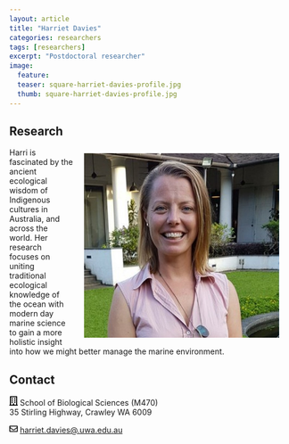 ```yaml
---
layout: article
title: "Harriet Davies"
categories: researchers
tags: [researchers]
excerpt: "Postdoctoral researcher"
image:
  feature: 
  teaser: square-harriet-davies-profile.jpg
  thumb: square-harriet-davies-profile.jpg
---
```


## Research
<img src='/images/square-harriet-davies-profile.jpg' align='right' width="350" hspace="20" vspace="10">
Harri is fascinated by the ancient ecological wisdom of Indigenous cultures in Australia, and across the world. Her research focuses on uniting traditional ecological knowledge of the ocean with modern day marine science to gain a more holistic insight into how we might better manage the marine environment.

## Contact
<img src='/images/icons/building-regular.svg' width="15px"> School of Biological Sciences (M470)<br>
35 Stirling Highway, Crawley WA 6009</p>

<img src='/images/icons/envelope-regular.svg' width="15px"> <a href="mailto:harriet.davies@.uwa.edu.au">harriet.davies@.uwa.edu.au</a><br>
